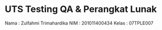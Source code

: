 # UTS Testing QA & Perangkat Lunak

Nama  : Zulfahmi Trimahardika
NIM   : 201011400434
Kelas : 07TPLE007
